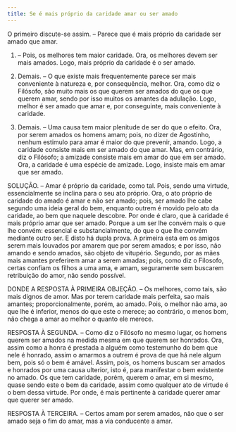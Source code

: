 ```yaml
---
title: Se é mais próprio da caridade amar ou ser amado
---
```


O primeiro discute-se assim. – Parece que é mais próprio da caridade ser amado que amar.  

1. – Pois, os melhores tem maior caridade. Ora, os melhores devem ser mais amados. Logo, mais próprio da caridade é o ser amado.  

2. Demais. – O que existe mais frequentemente parece ser mais conveniente à natureza e, por consequência, melhor. Ora, como diz o Filósofo, são muito mais os que querem ser amados do que os que querem amar, sendo por isso muitos os amantes da adulação. Logo, melhor é ser amado que amar e, por conseguinte, mais conveniente à caridade.  

3. Demais. – Uma causa tem maior plenitude de ser do que o efeito. Ora, por serem amados os homens amam; pois, no dizer de Agostinho, nenhum estimulo para amar é maior do que prevenir, amando. Logo, a caridade consiste mais em ser amado do que amar.  Mas, em contrário, diz o Filósofo; a amizade consiste mais em amar do que em ser amado. Ora, a caridade é uma espécie de amizade. Logo, insiste mais em amar que ser amado.  

SOLUÇÃO. – Amar é próprio da caridade, como tal. Pois, sendo uma virtude, essencialmente se inclina para o seu ato próprio. Ora, o ato próprio de caridade do amado é amar e não ser amado; pois, ser amado lhe cabe segundo uma ideia geral do bem, enquanto outrem é movido pelo ato da caridade, ao bem que naquele descobre. Por onde é claro, que à caridade é mais próprio amar que ser amado. Porque a um ser lhe convém mais o que lhe convém: essencial e substancialmente, do que o que lhe convém mediante outro ser. E disto há dupla prova. A primeira esta em os amigos serem mais louvados por amarem que por serem amados; e por isso, não amando e sendo amados, são objeto de vitupério. Segundo, por as mães mais amantes preferirem amar a serem amadas; pois, como diz o Filosofo, certas confiam os filhos a uma ama, e amam, seguramente sem buscarem retribuição do amor, não sendo possível.  

DONDE A RESPOSTA À PRIMEIRA OBJEÇÃO. – Os melhores, como tais, são mais dignos de amor. Mas por terem caridade mais perfeita, sao mais amantes; proporcionalmente, porém, ao amado. Pois, o melhor não ama, ao que lhe é inferior, menos do que este o merece; ao contrário, o menos bom, não chega a amar ao melhor o quanto ele merece.  

RESPOSTA À SEGUNDA. – Como diz o Filósofo no mesmo lugar, os homens querem ser amados na medida mesma em que querem ser honrados. Ora, assim como a honra é prestada a alguém como testemunho do bem que nele é honrado, assim o amarmos a outrem é prova de que há nele algum bem, pois só o bem é amável. Assim, pois, os homens buscam ser amados e honrados por uma causa ulterior, isto é, para manifestar o bem existente no amado. Os que tem caridade, porém, querem o amar, em si mesmo, quase sendo este o bem da caridade, assim como qualquer ato de virtude é o bem dessa virtude. Por onde, é mais pertinente à caridade querer amar que querer ser amado. 

RESPOSTA À TERCEIRA. – Certos amam por serem amados, não que o ser amado seja o fim do amar, mas a via conducente a amar.